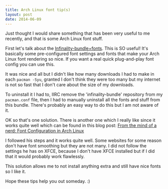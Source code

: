 ```yaml
---
title: Arch Linux font tip(s)
layout: post
date: 2014-06-09
---
```


Just thought I would share something that has been very useful to me recently,
and that is some Arch Linux font stuff.

First let's talk about the [Infinality-bundle+fonts][ibf].  This is SO useful!
It's basically some pre-configured font settings and fonts that make your Arch
Linux font rendering so nice.  If you want a real quick plug-and-play font
config you can use this.

[ibf]: https://wiki.archlinux.org/index.php/Infinality-bundle%2Bfonts

It was nice and all but I didn't like how many downloads I had to make in each
`pacman -Syu`, granted I don't think they were too many but my internet is not
so fast that I don't care about the size of my downloads.

To uninstall it I had to, IIRC remove the 'infinality-bundle' repository from my
`pacman.conf` file, then I had to manually uninstall all the fonts and stuff
from this bundle.  There's probably an easy way to do this but I am not aware of
it.

OK so that's one solution.  There is another one which I really like since it
works quite well which can be found in this blog post: [From the mind of a nerd:
Font Configuration in Arch Linux][blog-post]

[blog-post]: http://jaysonrowe.blogspot.mx/2013/04/font-configuration-in-arch-linux.html

I followed his steps and it works quite well.  Some websites for some reason
don't have font smoothing but they are not many.  I did not follow the settings
he has on XFCE, because I don't have XFCE installed but if I did that it would
probably work flawlessly.

This solution allows me to not install anything extra and still have nice fonts
so I like it.

Hope these tips help you out someday. :)
